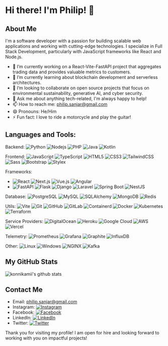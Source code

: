 # Hi there! I'm Philip! 👋 


## About Me 
I'm a software developer with a passion for building scalable web applications and working with cutting-edge technologies. I specialize in Full Stack Development, particularly with JavaScript frameworks like React and Node.js.

- 🔭 I’m currently working on a React-Vite-FastAPI project that aggregates trading data and provides valuable metrics to customers.
- 🌱 I’m currently learning about blockchain development and serverless architectures.
- 👯 I’m looking to collaborate on open source projects that focus on environmental sustainability, generative AI, and cyber security. 
- 💬 Ask me about anything tech-related, I'm always happy to help!
- 📫 How to reach me: [philip.sanjar@gmail.com](mailto:philip.sanjar@gmail.com)
- 😄 Pronouns: He/Him
- ⚡ Fun fact: I love to ride a motorcycle and play the guitar!


## Languages and Tools:
Backend: ![Python](https://img.shields.io/badge/-Python-black?style=flat-square&logo=python) ![Nodejs](https://img.shields.io/badge/-Nodejs-black?style=flat-square&logo=Node.js) ![PHP](https://img.shields.io/badge/-PHP-black?style=flat-square&logo=php) ![Java](https://img.shields.io/badge/-Java-black?style=flat-square&logo=CoffeeScript) ![Kotlin](https://img.shields.io/badge/-Kotlin-black?style=flat-square&logo=kotlin)

Frontend: ![JavaScript](https://img.shields.io/badge/-JavaScript-black?style=flat-square&logo=javascript) ![TypeScript](https://img.shields.io/badge/-TypeScript-black?style=flat-square&logo=typescript)
 ![HTML5](https://img.shields.io/badge/-HTML5-black?style=flat-square&logo=html5&logoColor=white&labelColor=5c5c5c) ![CSS3](https://img.shields.io/badge/-CSS3-black?style=flat-square&logo=css3) ![TailwindCSS](https://img.shields.io/badge/-TailwindCSS-black?style=flat-square&logo=tailwind-css) ![Sass](https://img.shields.io/badge/-Sass-black?style=flat-square&logo=sass) ![Bootstrap](https://img.shields.io/badge/-Bootstrap-black?style=flat-square&logo=bootstrap) ![Stylex](https://img.shields.io/badge/-Stylex-black?style=flat-square&logo=hyperx)

Frameworks:  
 - ![React](https://img.shields.io/badge/-React-black?style=flat-square&logo=react) ![Next.js](https://img.shields.io/badge/-Next.js-black?style=flat-square&logo=next.js) ![Vue.js](https://img.shields.io/badge/-Vue.js-black?style=flat-square&logo=vue.js) ![Angular](https://img.shields.io/badge/-Angular-black?style=flat-square&logo=angular)
 - ![FastAPI](https://img.shields.io/badge/-FastAPI-black?style=flat-square&logo=fastapi) ![Flask](https://img.shields.io/badge/-Flask-black?style=flat-square&logo=flask) ![Django](https://img.shields.io/badge/-Django-black?style=flat-square&logo=django) ![Laravel](https://img.shields.io/badge/-Laravel-black?style=flat-square&logo=laravel) ![Spring Boot](https://img.shields.io/badge/-Spring%20Boot-black?style=flat-square&logo=spring-boot) ![NestJS](https://img.shields.io/badge/-NestJS-black?style=flat-square&logo=nestjs)

Database: ![PostgreSQL](https://img.shields.io/badge/-PostgreSQL-black?style=flat-square&logo=postgresql) ![MySQL](https://img.shields.io/badge/-MySQL-black?style=flat-square&logo=mysql) ![SQLAlchemy](https://img.shields.io/badge/-SQLAlchemy-black?style=flat-square&logo=sqlalchemy) ![MongoDB](https://img.shields.io/badge/-MongoDB-black?style=flat-square&logo=mongodb) ![Redis](https://img.shields.io/badge/-Redis-black?style=flat-square&logo=redis)
 
Utils: ![Vite](https://img.shields.io/badge/-Vite-black?style=flat-square&logo=vite) ![Git](https://img.shields.io/badge/-Git-black?style=flat-square&logo=git) ![GitHub](https://img.shields.io/badge/-GitHub-181717?style=flat-square&logo=github) ![GitLab](https://img.shields.io/badge/-GitLab-black?style=flat-square&logo=gitlab) ![Containerd](https://img.shields.io/badge/-Containerd-black?style=flat-square&logo=containerd) ![Docker](https://img.shields.io/badge/-Docker-black?style=flat-square&logo=docker) ![Kubernetes](https://img.shields.io/badge/-Kubernetes-black?style=flat-square&logo=kubernetes) ![Terraform](https://img.shields.io/badge/-Terraform-black?style=flat-square&logo=terraform)

Service Providers: ![DigitalOcean](https://img.shields.io/badge/-DigitalOcean-black?style=flat-square&logo=digitalocean) ![Heroku](https://img.shields.io/badge/-Heroku-black?style=flat-square&logo=heroku) ![Google Cloud](https://img.shields.io/badge/-Google%20Cloud-black?style=flat-square&logo=google-cloud) ![AWS](https://img.shields.io/badge/-AWS-black?style=flat-square&logo=amazon) ![Vercel](https://img.shields.io/badge/-Vercel-black?style=flat-square&logo=vercel)

Telemetry: ![Prometheus](https://img.shields.io/badge/-Prometheus-black?style=flat-square&logo=prometheus) ![Grafana](https://img.shields.io/badge/-Grafana-black?style=flat-square&logo=grafana) ![Graphite](https://img.shields.io/badge/-Graphite-black?style=flat-square&logo=graphite) ![InfluxDB](https://img.shields.io/badge/-InfluxDB-black?style=flat-square&logo=influxdb)

Other: ![Linux](https://img.shields.io/badge/-Linux-black?style=flat-square&logo=linux) ![Windows](https://img.shields.io/badge/-Windows-black?style=flat-square&logo=Awwwards) ![NGINX](https://img.shields.io/badge/-NGINX-black?style=flat-square&logo=nginx) ![Kafka](https://img.shields.io/badge/-Kafka-black?style=flat-square&logo=apache-kafka)


## My GitHub Stats
![konnikamii's github stats](https://github-readme-stats.vercel.app/api?username=konnikamii&show_icons=true&theme=blue-green)


## Contact Me

- Email: [philip.sanjar@gmail.com](mailto:philip.sanjar@gmail.com)
- Instagram: [![Instagram](https://img.shields.io/badge/Instagram-E4405F?style=flat-square&logo=instagram&logoColor=white)](https://instagram.com/philipsanjar)
- Facebook: [![Facebook](https://img.shields.io/badge/Facebook-1877F2?style=flat-square&logo=facebook&logoColor=white)](https://facebook.com/filipsanjar)
- LinkedIn: [![LinkedIn](https://img.shields.io/badge/LinkedIn-0077B5?style=flat-square&logo=linkedin&logoColor=white)](https://www.linkedin.com/in/philipsanjar)
- Twitter: [![Twitter](https://img.shields.io/badge/Twitter-1DA1F2?style=flat-square&logo=twitter&logoColor=white)](https://twitter.com/PhilipSanjar)

Thank you for visiting my profile!
I am open for hire and looking forward to working with you on impactful projects! 
